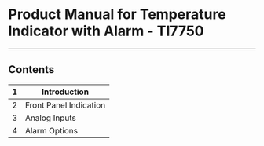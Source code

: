 # Product Manual for Temperature Indicator with Alarm - TI7750 #
-----------------------------------------------------------------
## Contents ##

| 1 | Introduction |
| ----------------------- | ------------------------- | 
| 2 | Front Panel Indication |
| 3 | Analog Inputs |
| 4 | Alarm Options |

